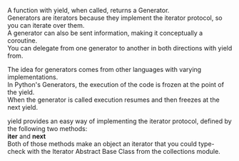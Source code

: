 A function with yield, when called, returns a Generator.<br>
Generators are iterators because they implement the iterator protocol, so you can iterate over them.<br>
A generator can also be sent information, making it conceptually a coroutine.<br>
You can delegate from one generator to another in both directions with yield from.<br>

The idea for generators comes from other languages with varying implementations. <br>
In Python's Generators, the execution of the code is frozen at the point of the yield.<br>
When the generator is called  execution resumes and then freezes at the next yield.<br>

yield provides an easy way of implementing the iterator protocol, defined by the following two methods:<br>
__iter__ and __next__ <br>
Both of those methods make an object an iterator that you could type-check with the Iterator Abstract Base Class from the collections module.
